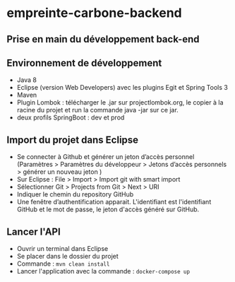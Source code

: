 # empreinte-carbone-backend
## Prise en main du développement back-end
## Environnement de développement
- Java 8
- Eclipse (version Web Developers) avec les plugins Egit et Spring Tools 3
- Maven
- Plugin Lombok : télécharger le .jar sur projectlombok.org, le copier à la racine du projet et run la commande java -jar sur ce jar.
- deux profils SpringBoot : dev et prod

## Import du projet dans Eclipse
- Se connecter à Github et générer un jeton d’accès personnel (Paramètres > Paramètres du développeur > Jetons d’accès personnels > générer un nouveau jeton
)
- Sur Eclipse : File > Import > Import git with smart import
- Sélectionner Git > Projects from Git > Next > URI 
- Indiquer le chemin du repository GitHub
- Une fenêtre d’authentification apparait. L'identifiant est l'identifiant GitHub et le mot de passe, le jeton d'accès généré sur GitHub.

## Lancer l'API
- Ouvrir un terminal dans Eclipse
- Se placer dans le dossier du projet
- Commande : `mvn clean install`
- Lancer l'application avec la commande : `docker-compose up`


